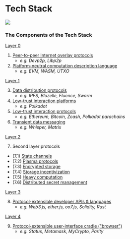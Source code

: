 # Tech Stack

![](https://i.imgur.com/r0G3SQq.png)


### The Components of the Tech Stack

[Layer 0](Layer-0/Layer-0.md)

1. [Peer-to-peer Internet overlay protocols](Layer-0/Peer_to_peer_internet_overlay_protocols.md)
    - _e.g. Devp2p, Libp2p_
2. [Platform-neutral computation description language](Layer-0/Platform_neutral_computation_description_language.md)
    - _e.g. EVM, WASM, UTXO_

[Layer 1](Layer-1/Layer-1.md)

3. [Data distribution protocols](Layer-1/Data_distribution_protocols.md)
    - _e.g. IPFS, Bluzelle, Fluence, Swarm_
4. [Low-trust interaction platforms](Layer-1/Low_trust_interaction_platforms.md)
    - _e.g. Polkadot_
5. [Low-trust interaction protocols](Layer-1/Low_trust_interaction_protocols.md)
    - _e.g. Ethereum, Bitcoin, Zcash, Polkadot parachains_
6. [Transient data messaging](Layer-1/Transient_data_messaging.md)
    - _e.g. Whisper, Matrix_

[Layer 2](Layer-2/Layer-2.md)

7. Second layer protocols

* (7.1) [State channels](Layer-2/State_channels.md)
* (7.2) [Plasma protocols](Layer-2/Plasma_protocols.md)
* (7.3) [Encrypted storage](Layer-2/Encrypted_storage.md)
* (7.4) [Storage incentivization](Layer-2/Storage_incentivization.md)
* (7.5) [Heavy computation](Layer-2/Heavy_computation.md)
* (7.6) [Distributed secret management](Layer-2/Distributed_secret_management.md)

[Layer 3](Layer-3/Layer-3.md)

8. [Protocol-extensible developer APIs & languages](Layer-3/Protocol_extensible_developer_APIs_and_languages.md)
    - _e.g. Web3.js, ether.js, oo7.js, Solidity, Rust_

[Layer 4](Layer-4/Layer-4.md)

9. [Protocol-extensible user-interface cradle ("browser")](Layer-4/Protocol_extensible_user_interface_cradle)
    - _e.g. Status, Metamask, MyCrypto, Parity_

